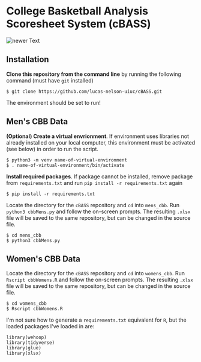 # College Basketball Analysis Scoresheet System (cBASS)

![newer Text](https://media.giphy.com/media/y7X27SNnBws4KhhXTB/giphy.gif)

## Installation

**Clone this repository from the command line** by running the following command (must have `git` installed)

```
$ git clone https://github.com/lucas-nelson-uiuc/cBASS.git
```

The environment should be set to run!

## Men's CBB Data

**(Optional) Create a virtual envrionment**. If environment uses libraries not already installed on your local computer, this environment must be activated (see below) in order to run the script.

```
$ python3 -m venv name-of-virtual-environment
$ . name-of-virtual-environment/bin/activate
```

**Install required packages**. If package cannot be installed, remove package from `requirements.txt` and run `pip install -r requirements.txt` again

```
$ pip install -r requirements.txt
```

Locate the directory for the `cBASS` repository and `cd` into `mens_cbb`. Run `python3 cbbMens.py` and follow the on-screen prompts. The resulting `.xlsx` file will be saved to the same repository, but can be changed in the source file.

```
$ cd mens_cbb
$ python3 cbbMens.py
```

## Women's CBB Data

Locate the directory for the `cBASS` repository and `cd` into `womens_cbb`. Run `Rscript cbbWomens.R` and follow the on-screen prompts. The resulting `.xlsx` file will be saved to the same repository, but can be changed in the source file.

```
$ cd womens_cbb
$ Rscript cbbWomens.R
```

I'm not sure how to generate a `requirements.txt` equivalent for `R`, but the loaded packages I've loaded in are:

```
library(wehoop)
library(tidyverse)
library(glue)
library(xlsx)
```
